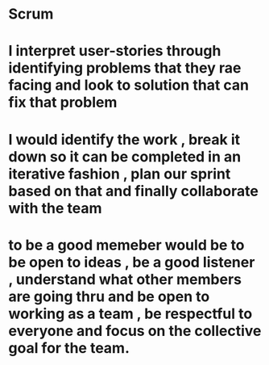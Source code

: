 # Scrum
# I interpret user-stories through identifying problems that they rae facing and look to solution that can fix that problem
# I would identify the work , break it down so it can be completed in an iterative fashion , plan our sprint based on that and finally collaborate with the team
# to be a good memeber would be to be open to ideas , be a good listener , understand what other members are going thru and be open to working as a team , be respectful to everyone and focus on the collective goal for the team.
